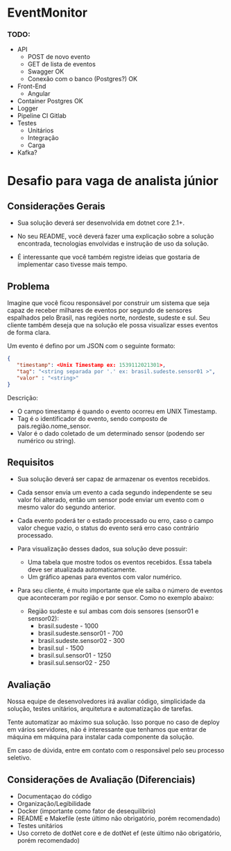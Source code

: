 # EventMonitor

### TODO:
- API
  - POST de novo evento 
  - GET de lista de eventos
  - Swagger OK
  - Conexão com o banco (Postgres?) OK
- Front-End
  - Angular
- Container Postgres OK
- Logger
- Pipeline CI Gitlab
- Testes
  - Unitários
  - Integração
  - Carga
- Kafka?

# Desafio para vaga de analista júnior

## Considerações Gerais

* Sua solução deverá ser desenvolvida em dotnet core 2.1+.

* No seu README, você deverá fazer uma explicação sobre a solução encontrada, tecnologias envolvidas e instrução de uso da solução. 

* É interessante que você também registre ideias que gostaria de implementar caso tivesse mais tempo.

## Problema

Imagine que você ficou responsável por construir um sistema que seja capaz de receber milhares de eventos por segundo de sensores espalhados pelo Brasil, nas regiões norte, nordeste, sudeste e sul. Seu cliente também deseja que na solução ele possa visualizar esses eventos de forma clara.

Um evento é defino por um JSON com o seguinte formato:

```json
{
   "timestamp": <Unix Timestamp ex: 1539112021301>,
   "tag": "<string separada por '.' ex: brasil.sudeste.sensor01 >",
   "valor" : "<string>"
}
```

Descrição:
 * O campo timestamp é quando o evento ocorreu em UNIX Timestamp.
 * Tag é o identificador do evento, sendo composto de pais.região.nome_sensor.
 * Valor é o dado coletado de um determinado sensor (podendo ser numérico ou string).

## Requisitos

* Sua solução deverá ser capaz de armazenar os eventos recebidos.

* Cada sensor envia um evento a cada segundo independente se seu valor foi alterado, então um sensor pode enviar um evento com o mesmo valor do segundo anterior.

* Cada evento poderá ter o estado processado ou erro, caso o campo valor chegue vazio, o status do evento será erro caso contrário processado.

* Para visualização desses dados, sua solução deve possuir:
    * Uma tabela que mostre todos os eventos recebidos. Essa tabela deve ser atualizada automaticamente.
    * Um gráfico apenas para eventos com valor numérico.

* Para seu cliente, é muito importante que ele saiba o número de eventos que aconteceram por região e por sensor. Como no exemplo abaixo:
    * Região sudeste e sul ambas com dois sensores (sensor01 e sensor02):
        * brasil.sudeste - 1000
        * brasil.sudeste.sensor01 - 700
        * brasil.sudeste.sensor02 - 300
        * brasil.sul - 1500
        * brasil.sul.sensor01 - 1250
        * brasil.sul.sensor02 - 250

## Avaliação

Nossa equipe de desenvolvedores irá avaliar código, simplicidade da solução, testes unitários, arquitetura e automatização de tarefas.

Tente automatizar ao máximo sua solução. Isso porque no caso de deploy em vários servidores, não é interessante que tenhamos que entrar de máquina em máquina para instalar cada componente da solução.

Em caso de dúvida, entre em contato com o responsável pelo seu processo seletivo.

## Considerações de Avaliação (Diferenciais)

* Documentaçao do código
* Organização/Legibilidade
* Docker (importante como fator de desequilíbrio)
* README e Makefile (este último não obrigatório, porém recomendado)
* Testes unitários
* Uso correto de dotNet core e de dotNet ef (este último não obrigatório, porém recomendado)